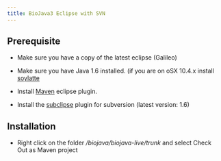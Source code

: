```yaml
---
title: BioJava3 Eclipse with SVN
---
```


Prerequisite
------------

-   Make sure you have a copy of the latest eclipse (Galileo)

<!-- -->

-   Make sure you have Java 1.6 installed. (if you are on oSX 10.4.x
    install [soylatte](http://landonf.bikemonkey.org/static/soylatte/)

<!-- -->

-   Install [Maven](http://maven.apache.org/eclipse-plugin.html) eclipse
    plugin.

<!-- -->

-   Install the [subclipse](http://subclipse.tigris.org/) plugin for
    subversion (latest version: 1.6)

Installation
------------

-   Right click on the folder <i>/biojava/biojava-live/trunk</i> and
    select Check Out as Maven project

